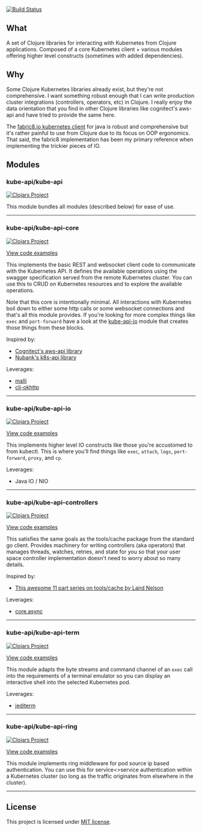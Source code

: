 [![Build Status](https://travis-ci.com/rutledgepaulv/kube-api.svg?branch=master)](https://travis-ci.com/rutledgepaulv/kube-api)

## What

A set of Clojure libraries for interacting with Kubernetes from Clojure applications. Composed of a core Kubernetes
client + various modules offering higher level constructs (sometimes with added dependencies).

## Why

Some Clojure Kubernetes libraries already exist, but they're not comprehensive. I want something robust enough that I
can write production cluster integrations (controllers, operators, etc) in Clojure. I really enjoy the data orientation
that you find in other Clojure libraries like cognitect's aws-api and have tried to provide the same here.

The [fabric8.io kubernetes client](https://github.com/fabric8io/kubernetes-client) for java is robust and comprehensive
but it's rather painful to use from Clojure due to its focus on OOP ergonomics. That said, the fabric8 implementation
has been my primary reference when implementing the trickier pieces of IO.

## Modules

### kube-api/kube-api

[![Clojars Project](https://img.shields.io/clojars/v/kube-api/kube-api.svg)](https://clojars.org/kube-api/kube-api)

This module bundles all modules (described below) for ease of use.

---

### kube-api/kube-api-core

[![Clojars Project](https://img.shields.io/clojars/v/kube-api/kube-api-core.svg)](https://clojars.org/kube-api/kube-api-core)

[View code examples](./kube-api-core)

This implements the basic REST and websocket client code to communicate with the Kubernetes API. It defines the
available operations using the swagger specification served from the remote Kubernetes cluster. You can use this to CRUD
on Kubernetes resources and to explore the available operations.

Note that this core is intentionally minimal. All interactions with Kubernetes boil down to either some http calls or
some websocket connections and that's all this module provides. If you're looking for more complex things like
`exec` and `port-forward` have a look at the [kube-api-io](./kube-api-io) module that creates those things from these
blocks.

Inspired by:

- [Cognitect's aws-api library](https://github.com/cognitect-labs/aws-api)
- [Nubank's k8s-api library](https://github.com/nubank/k8s-api)

Leverages:

- [malli](https://github.com/metosin/malli)
- [clj-okhttp](https://github.com/rutledgepaulv/clj-okhttp)

---

### kube-api/kube-api-io

[![Clojars Project](https://img.shields.io/clojars/v/kube-api/kube-api-io.svg)](https://clojars.org/kube-api/kube-api-io)

[View code examples](./kube-api-io)

This implements higher level IO constructs like those you're accustomed to from kubectl. This is where you'll find
things like `exec`, `attach`, `logs`, `port-forward`, `proxy`, and `cp`.

Leverages:

- Java IO / NIO

---

### kube-api/kube-api-controllers

[![Clojars Project](https://img.shields.io/clojars/v/kube-api/kube-api-controllers.svg)](https://clojars.org/kube-api/kube-api-controllers)

[View code examples](./kube-api-controllers)

This satisfies the same goals as the tools/cache package from the standard go client. Provides machinery for writing
controllers (aka operators) that manages threads, watches, retries, and state for you so that your user space controller
implementation doesn't need to worry about so many details.

Inspired by:

- [This awesome 11 part series on tools/cache by Laird Nelson](https://lairdnelson.wordpress.com/2018/01/07/understanding-kubernetes-tools-cache-package-part-0/)

Leverages:

- [core.async](https://github.com/clojure/core.async)

--- 

### kube-api/kube-api-term

[![Clojars Project](https://img.shields.io/clojars/v/kube-api/kube-api-term.svg)](https://clojars.org/kube-api/kube-api-term)

[View code examples](./kube-api-term)

This module adapts the byte streams and command channel of an `exec` call into the requirements of a terminal emulator
so you can display an interactive shell into the selected Kubernetes pod.

Leverages:

- [jediterm](https://github.com/JetBrains/jediterm)

---

### kube-api/kube-api-ring

[![Clojars Project](https://img.shields.io/clojars/v/kube-api/kube-api-ring.svg)](https://clojars.org/kube-api/kube-api-ring)

[View code examples](./kube-api-ring)

This module implements ring middleware for pod source ip based authentication. You can use this for service<>service
authentication within a Kubernetes cluster (so long as the traffic originates from elsewhere in the cluster).

---

## License

This project is licensed under [MIT license](http://opensource.org/licenses/MIT).